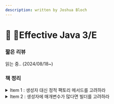 ```yaml
---
description: written by Joshua Bloch
---
```


# 🦾 Effective Java 3/E

### 짧은 리뷰

읽는 중.. (2024/08/18\~)

### 책 정리

<details>

<summary>Item 1 : 생성자 대신 정적 팩토리 메서드를 고려하라</summary>

* 핵심: \
  \- 객체 생성 시 생성자 대신 정적 팩토리 메서드를 사용하면 유연성이 증가하고, \
  &#x20;  명확한 이름을 통해 객체 생성 과정이 더 명확해질 수 있음.
* 이점:\
  \- 명명 가능: 생성자보다 명확한 이름을 가질 수 있ㅁ.\
  \- 불필요한 객체 생성 방지: 동일한 인스턴스를 재사용 가ㅇ.\
  \- 반환 타입의 하위 클래스 객체를 반환할 수 있음.
* 예시:

```java
public class User {
    private String name;
    private int age;

    // 생성자 대신 사용되는 정적 팩토리 메서드
    public static User createWithNameAndAge(String name, int age) {
        User user = new User();
        user.name = name;
        user.age = age;
        return user;
    }

    // private 생성자
    private User() {}
}
```

</details>

<details>

<summary>Item 2 : 생성자에 매개변수가 많다면 빌더를 고려하라</summary>

* 핵심: \
  \- 매개변수가 많을 때는 생성자 대신 빌더 패턴을 사용해 가독성과 유지보수성을 높일 수 있음.
* 이점:\
  \- 매개변수가 많은 경우에도 코드가 깔끔하게 유지됨.\
  \- 선택적 매개변수 처리에 유용함.\
  \- 코드의 가독성을 크게 향상시킬 수 있음.
* 예시:

```java

public class NutritionFacts {
    private final int servingSize;
    private final int servings;
    private final int calories;
    private final int fat;
    private final int sodium;
    private final int carbohydrate;

    public static class Builder {
        // 필수 매개변수
        private final int servingSize;
        private final int servings;

        // 선택적 매개변수 - 기본값으로 초기화
        private int calories = 0;
        private int fat = 0;
        private int sodium = 0;
        private int carbohydrate = 0;

        public Builder(int servingSize, int servings) {
            this.servingSize = servingSize;
            this.servings = servings;
        }

        public Builder calories(int val) {
            calories = val;
            return this;
        }

        public Builder fat(int val) {
            fat = val;
            return this;
        }

        public Builder sodium(int val) {
            sodium = val;
            return this;
        }

        public Builder carbohydrate(int val) {
            carbohydrate = val;
            return this;
        }

        public NutritionFacts build() {
            return new NutritionFacts(this);
        }
    }

    private NutritionFacts(Builder builder) {
        servingSize = builder.servingSize;
        servings = builder.servings;
        calories = builder.calories;
        fat = builder.fat;
        sodium = builder.sodium;
        carbohydrate = builder.carbohydrate;
    }
}
```

</details>
